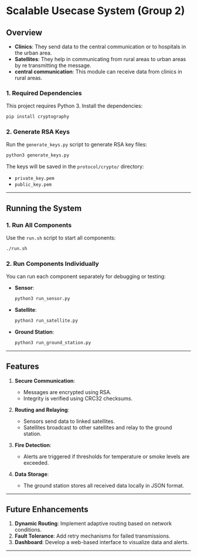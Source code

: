 
# **Scalable Usecase System (Group 2)**

## **Overview**
- **Clinics**: They send data to the central communication or to hospitals in the urban area.
- **Satellites**: They help in communicating from rural areas to urban areas by re transmitting the message.
- **central communication**: This module can receive data from clinics in rural areas. 

### 1. **Required Dependencies**
This project requires Python 3. Install the dependencies:
```bash
pip install cryptography
```

### 2. **Generate RSA Keys**
Run the `generate_keys.py` script to generate RSA key files:
```bash
python3 generate_keys.py
```
The keys will be saved in the `protocol/crypto/` directory:
- `private_key.pem`
- `public_key.pem`


---
## **Running the System**

### 1. **Run All Components**
Use the `run.sh` script to start all components:
```bash
./run.sh
```

### 2. **Run Components Individually**
You can run each component separately for debugging or testing:
- **Sensor**:
    ```bash
    python3 run_sensor.py
    ```
- **Satellite**:
    ```bash
    python3 run_satellite.py
    ```
- **Ground Station**:
    ```bash
    python3 run_ground_station.py
    ```

---

## **Features**
1. **Secure Communication**:
   - Messages are encrypted using RSA.
   - Integrity is verified using CRC32 checksums.

2. **Routing and Relaying**:
   - Sensors send data to linked satellites.
   - Satellites broadcast to other satellites and relay to the ground station.

3. **Fire Detection**:
   - Alerts are triggered if thresholds for temperature or smoke levels are exceeded.

4. **Data Storage**:
   - The ground station stores all received data locally in JSON format.

---

## **Future Enhancements**
1. **Dynamic Routing**: Implement adaptive routing based on network conditions.
2. **Fault Tolerance**: Add retry mechanisms for failed transmissions.
3. **Dashboard**: Develop a web-based interface to visualize data and alerts.

---

